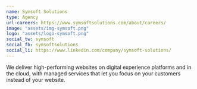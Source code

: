 ```yaml
---
name: Symsoft Solutions
type: Agency
url-careers: https://www.symsoftsolutions.com/about/careers/
image: "assets/img-symsoft.png"
logo: "assets/logo-symsoft.png"
social_tw: symsoft
social_fb: symsoftsolutions
social_li: https://www.linkedin.com/company/symsoft-solutions/
---
```

We deliver high-performing websites on digital experience platforms and in the cloud, with managed services that let you focus on your customers instead of your website.
